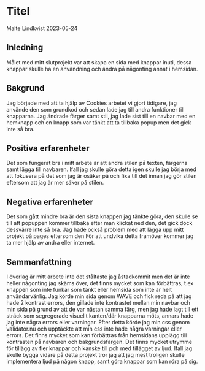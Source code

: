 # Titel

Malte Lindkvist 2023-05-24
## Inledning

Målet med mitt slutprojekt var att skapa en sida med knappar inuti, dessa knappar skulle ha en användning och ändra på någonting annat i hemsidan.

## Bakgrund


Jag började med att ta hjälp av Cookies arbetet vi gjort tidigare, jag använde den som grundkod och sedan lade jag till andra funktioner till knapparna. Jag ändrade färger samt stil, jag lade sist till en navbar med en hemknapp och en knapp som var tänkt att ta tillbaka popup men det gick inte så bra.    



## Positiva erfarenheter

Det som fungerat bra i mitt arbete är att ändra stilen på texten, färgerna samt lägga till navbaren. Ifall jag skulle göra detta igen skulle jag börja med att fokusera på det som jag är osäker på och fixa till det innan jag gör stilen eftersom att jag är mer säker på stilen.

## Negativa erfarenheter

Det som gått mindre bra är den sista knappen jag tänkte göra, den skulle se till att popuppen kommer tillbaka efter man klickat ned den, det gick dock dessvärre inte så bra. Jag hade också problem med att lägga upp mitt projekt på pages eftersom den  För att undvika detta framöver kommer jag ta mer hjälp av andra eller internet.
## Sammanfattning

I överlag är mitt arbete inte det ståltaste jag åstadkommit men det är inte heller någonting jag skäms över, det finns mycket som kan förbättras, t.ex knappen som inte funkar som tänkt eller hemsida som inte är helt användarvänlig. Jag körde min sida genom WAVE och fick reda på att jag hade 2 kontrast errors, den gillade inte kontrastet mellan min navbar och min sida på grund av att de var nästan samma färg, men jag hade lagt till ett sträck som segregerade visuellt kanten/där knapparna möts, annars hade jag inte några errors eller varningar. Efter detta körde jag min css genom validator.nu och upptäckte att min css inte hade några varningar eller errors.
 Det finns mycket som kan förbättras från hemsidans upplägg till kontrasten på navbaren och bakgrundsfärgen. Det finns mycket utrymme för tillägg av fler knappar och kanske till pch med tillägget av ljud. Ifall jag skulle bygga vidare på detta projekt tror jag att jag mest troligen skulle implementera ljud på någon knapp, samt göra knappar som kan röra på sig.